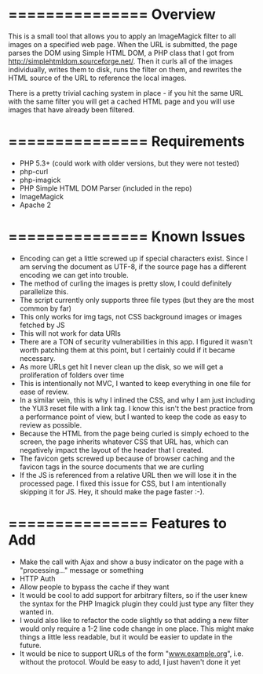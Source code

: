 ===============
Overview
===============
This is a small tool that allows you to apply an ImageMagick filter to all images on a specified web page.  When the URL is submitted, the page parses the DOM using Simple HTML DOM, a PHP class that I got from http://simplehtmldom.sourceforge.net/.  Then it curls all of the images individually, writes them to disk, runs the filter on them, and rewrites the HTML source of the URL to reference the local images.

There is a pretty trivial caching system in place - if you hit the same URL with the same filter you will get a cached HTML page and you will use images that have already been filtered.


===============
Requirements
===============
* PHP 5.3+ (could work with older versions, but they were not tested)
* php-curl
* php-imagick
* PHP Simple HTML DOM Parser (included in the repo)
* ImageMagick
* Apache 2


===============
Known Issues
===============
* Encoding can get a little screwed up if special characters exist.  Since I am serving the document as UTF-8, if the source page has a different encoding we can get into trouble.
* The method of curling the images is pretty slow, I could definitely parallelize this.
* The script currently only supports three file types (but they are the most common by far)
* This only works for img tags, not CSS background images or images fetched by JS
* This will not work for data URIs
* There are a TON of security vulnerabilities in this app.  I figured it wasn't worth patching them at this point, but I certainly could if it became necessary.
* As more URLs get hit I never clean up the disk, so we will get a proliferation of folders over time
* This is intentionally not MVC, I wanted to keep everything in one file for ease of review.
* In a similar vein, this is why I inlined the CSS, and why I am just including the YUI3 reset file with a link tag.  I know this isn't the best practice from a performance point of view, but I wanted to keep the code as easy to review as possible.
* Because the HTML from the page being curled is simply echoed to the screen, the page inherits whatever CSS that URL has, which can negatively impact the layout of the header that I created.
* The favicon gets screwed up because of browser caching and the favicon tags in the source documents that we are curling
* If the JS is referenced from a relative URL then we will lose it in the processed page. I fixed this issue for CSS, but I am intentionally skipping it for JS.  Hey, it should make the page faster :-).



===============
Features to Add
===============
* Make the call with Ajax and show a busy indicator on the page with a "processing..." message or something
* HTTP Auth
* Allow people to bypass the cache if they want
* It would be cool to add support for arbitrary filters, so if the user knew the syntax for the PHP Imagick plugin they could just type any filter they wanted in.
* I would also like to refactor the code slightly so that adding a new filter would only require a 1-2 line code change in one place.  This might make things a little less readable, but it would be easier to update in the future.
* It would be nice to support URLs of the form "www.example.org", i.e. without the protocol.  Would be easy to add, I just haven't done it yet

